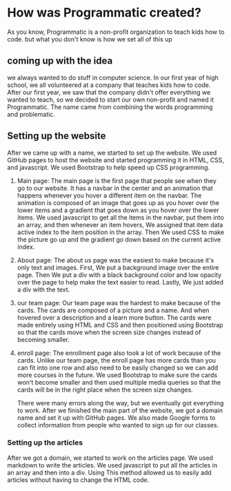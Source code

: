 # How was Programmatic created?

As you know, Programmatic is a non-profit organization to teach kids how to code. but what you don't know is how we set all of this up

## coming up with the idea

we always wanted to do stuff in computer science. In our first year of high school, we all volunteered at a company that teaches kids how to code. After our first year, we saw that the company didn't offer everything we wanted to teach, so we decided to start our own non-profit and named it Programmatic. The name came from combining the words programming and problematic.

## Setting up the website

After we came up with a name, we started to set up the website. We used GitHub pages to host the website and started programming it in HTML, CSS, and javascript. We used Bootstrap to help speed up CSS programming.

1. Main page:
   The main page is the first page that people see when they go to our website. It has a navbar in the center and an animation that happens whenever you hover a different item on the navbar. The animation is composed of an image that goes up as you hover over the lower items and a gradient that goes down as you hover over the lower items. We
   used javascript to get all the items in the navbar, put them into an array, and then whenever an item hovers, We assigned that item data active index to the item position in the array. Then We used CSS to make the picture go up and the gradient go down based on the current active index.
2. About page:
   The about us page was the easiest to make because it's only text and images. First, We put a background image over the entire page. Then We put a div with a black background color and low opacity over the page to help make the text easier to read. Lastly, We just added a div with the text.
3. our team page:
   Our team page was the hardest to make because of the cards. The cards are composed of a picture and a name. And when hovered over a description and a learn more button. The cards were made entirely using HTML and CSS and then positioned using Bootstrap so that the cards move when the screen size changes instead of becoming smaller.
4. enroll page:
   The enrollment page also took a lot of work because of the cards. Unlike our team page, the enroll page has more cards than you can fit into one row and also need to be easily changed so we can add more courses in the future. We used Bootstrap to make sure the cards won't become smaller and then used multiple media queries so that the cards will be in the right place when the screen size changes.

   There were many errors along the way, but we eventually got everything to work. After we finished the main part of the website, we got a domain name and set it up with GitHub pages. We also made Google forms to collect information from people who wanted to sign up for our classes.

### Setting up the articles

After we got a domain, we started to work on the articles page. We used markdown to write the articles. We used javascript to put all the articles in an array and then into a div. Using This method allowed us to easily add articles without having to change the HTML code.
